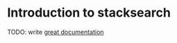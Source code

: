 # Introduction to stacksearch

TODO: write [great documentation](http://jacobian.org/writing/what-to-write/)
